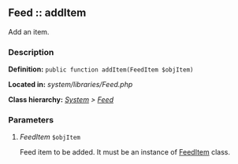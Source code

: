 
Feed :: addItem
-------------------------------------------

Add an item.


### Description ###

**Definition:** `public function addItem(FeedItem $objItem)`

**Located in:** *system/libraries/Feed.php*

**Class hierarchy:** *[System](../System.md) > [Feed](../Feed.md)*


### Parameters ###

1. *FeedItem* `$objItem`

	Feed item to be added. It must be an instance of [FeedItem](../FeedItem.md) class.


